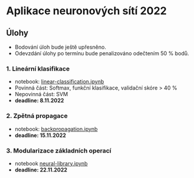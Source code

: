 Aplikace neuronových sítí 2022
==============================


Úlohy
-----

- Bodování úloh bude ještě upřesněno.
- Odevzdání úlohy po termínu bude penalizováno odečtením 50 % bodů.


### 1. Lineární klasifikace
  - notebook: [linear-classification.ipynb](assignments/linear-classification.ipynb)
  - Povinná část: Softmax, funkční klasifikace, validační skóre > 40 %
  - Nepovinná část: SVM
  - **deadline: 8.11.2022**

### 2. Zpětná propagace
  - notebook: [backpropagation.ipynb](assignments/backpropagation.ipynb)
  - **deadline: 15.11.2022**

### 3. Modularizace základních operací
  - notebook [neural-library.ipynb](assignments/neural-library.ipynb)
  - **deadline: 22.11.2022**
